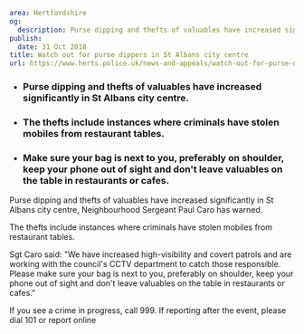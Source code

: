 ```yaml
area: Hertfordshire
og:
  description: Purse dipping and thefts of valuables have increased significantly in St Albans city centre, Neighbourhood Sergeant Paul Caro has warned.
publish:
  date: 31 Oct 2018
title: Watch out for purse dippers in St Albans city centre
url: https://www.herts.police.uk/news-and-appeals/watch-out-for-purse-dippers-in-stalbans-city-centre-1997F
```

* ### Purse dipping and thefts of valuables have increased significantly in St Albans city centre.

 * ### The thefts include instances where criminals have stolen mobiles from restaurant tables.

 * ### Make sure your bag is next to you, preferably on shoulder, keep your phone out of sight and don't leave valuables on the table in restaurants or cafes.

Purse dipping and thefts of valuables have increased significantly in St Albans city centre, Neighbourhood Sergeant Paul Caro has warned.

The thefts include instances where criminals have stolen mobiles from restaurant tables.

Sgt Caro said: "We have increased high-visibility and covert patrols and are working with the council's CCTV department to catch those responsible. Please make sure your bag is next to you, preferably on shoulder, keep your phone out of sight and don't leave valuables on the table in restaurants or cafes."

If you see a crime in progress, call 999. If reporting after the event, please dial 101 or report online
